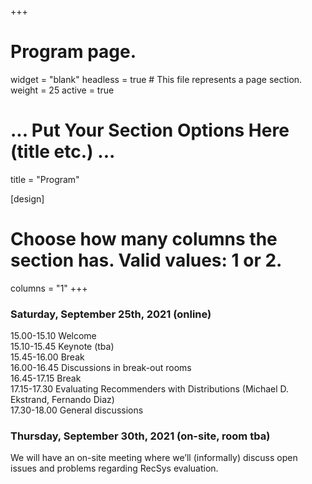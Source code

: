 +++
# Program page.
widget = "blank"
headless = true  # This file represents a page section.
weight = 25
active = true

# ... Put Your Section Options Here (title etc.) ...
title = "Program"

[design]
  # Choose how many columns the section has. Valid values: 1 or 2.
  columns = "1"
+++
### Saturday, September 25th, 2021 (online)

15.00-15.10 Welcome  
15.10-15.45 Keynote (tba)  
15.45-16.00 Break  
16.00-16.45 Discussions in break-out rooms  
16.45-17.15 Break  
17.15-17.30 Evaluating Recommenders with Distributions (Michael D. Ekstrand, Fernando Diaz)  
17.30-18.00 General discussions 


### Thursday, September 30th, 2021 (on-site, room tba)
We will have an on-site meeting where we’ll (informally) discuss open issues and problems regarding RecSys evaluation.

